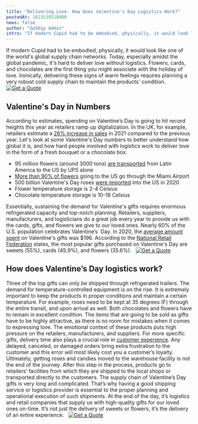 ```yaml
---
title: "Delivering Love: How Does Valentine's Day Logistics Work?"
postedAt: 1613539518000
news: false
author: "GoShip Admin"
intro: "If modern Cupid had to be embodied, physically, it would look like one of the world's global supply chain networks. Today, especially amidst the global pandemic, it's hard to deliver love without logistics. Flowers, cards, and chocolates are the first thing you might associate with the holiday of love. Ironically, delivering these signs of warm feelings requires planning a very robust cold supply chain to maintain the products' condition. ![Get a Quote] (https://www.goship.com/wp-content/uploads/2021/02/1ac"
---
```

If modern Cupid had to be embodied, physically, it would look like one of the world's global supply chain networks. Today, especially amidst the global pandemic, it's hard to deliver love without logistics. Flowers, cards, and chocolates are the first thing you might associate with the holiday of love. Ironically, delivering these signs of warm feelings requires planning a very robust cold supply chain to maintain the products' condition.   [![Get a Quote](https://www.goship.com/wp-content/uploads/2021/02/1ace89b4-fe28-40ff-a2a7-4cddc60fc9ec.png)](https://www.goship.com/)

Valentine's Day in Numbers
--------------------------

According to estimates, spending on Valentine’s Day is going to hit record heights this year as retailers ramp up digitalization. In the UK, for example, retailers estimate a [26% increase in sales](https://internetretailing.net/peak/peak/uks-valentines-day-spend-to-grow-26-this-year-as-retailers-up-their-online-capabilities-in-readiness-22688) in 2021 compared to the previous year. Let's look at some Valentine's Day numbers to better understand how global it is, and how hard people involved with logistics work to deliver love in the form of a fresh bouquet or a chocolate box:

*   95 million flowers (around 3000 tons) [are transported](https://www.supplychaindigital.com/logistics-1/ups-transport-valentines-gifts-love) from Latin America to the US by UPS alone
*   [More than 90% of flowers](https://www.forbes.com/sites/sap/2021/02/08/why-this-valentines-day-needs-a-warm-heart-and-a-cold-chain/?sh=698d9d2d2677) going to the US go through the Miami Airport
*   500 billion Valentine's Day roses [were imported](https://www.freightwaves.com/news/you-cant-say-i-love-you-without-logistics) into the US in 2020
*   Flower temperature storage is 2-4 Celsius
*   Chocolate temperature storage is 10-18 Celsius

Essentially, sustaining the demand for Valentine's gifts requires enormous refrigerated capacity and top-notch planning. Retailers, suppliers, manufacturers, and logisticians do a great job every year to provide us with the cards, gifts, and flowers we give to our loved ones. Nearly 60% of the U.S. population celebrates Valentine’s  Day. In 2020, the [average amount spent](https://www.sdcexec.com/sourcing-procurement/press-release/21115563/valentines-day-spending-reaches-record-levels) on Valentine's gifts was $196. According to the [National Retail Federation](https://nrf.com/insights/holiday-and-seasonal-trends/valentines-day) states, the most popular gifts purchased on Valentine's Day are sweets (55%), cards (45.9%), and flowers (35.6%).   [![Get a Quote](https://www.goship.com/wp-content/uploads/2021/02/1ace89b4-fe28-40ff-a2a7-4cddc60fc9ec.png)](https://www.goship.com/)

How does Valentine’s Day logistics work?
----------------------------------------

Three of the top gifts can only be shipped through refrigerated trailers. The demand for temperature-controlled equipment is on the rise. It is extremely important to keep the products in proper conditions and maintain a certain temperature. For example, roses need to be kept at 35 degrees (F) through the entire transit, and upon arrival as well. Both chocolates and flowers have to remain in excellent condition. The items that are going to be sold as gifts have to be highly attractive, as there is no room for mistakes when it comes to expressing love. The emotional context of these products puts high pressure on the retailers, manufacturers, and suppliers. For more specific gifts, delivery time also plays a crucial role in [customer experience](https://www.goship.com/blog/how-to-improve-your-customers-experience-through-shipping/). Any delayed, canceled, or damaged orders bring extra frustration to the customer and this error will most likely cost you a customer’s loyalty. Ultimately, getting roses and candies moved to the warehouse facility is not the end of the journey. After this step in the process, products go to retailers’ facilities from which they are shipped to the local shops or transported directly to the customers. The supply chain of Valentine’s Day gifts is very long and complicated. That’s why having a good shipping service or logistics provider is essential to the proper planning and operational execution of such shipments. At the end of the day, it’s logistics and retail companies that supply us with high-quality gifts for our loved ones on-time. It’s not just the delivery of sweets or flowers, it’s the delivery of an entire experience.   [![Get a Quote](https://www.goship.com/wp-content/uploads/2021/02/1ace89b4-fe28-40ff-a2a7-4cddc60fc9ec.png)](https://www.goship.com/)
